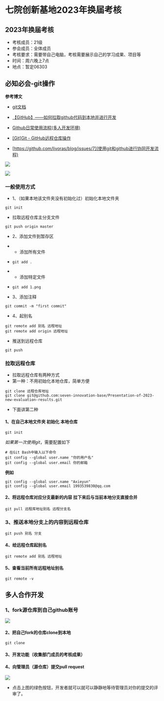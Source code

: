 # 七院创新基地2023年换届考核
## 2023年换届考核
* 考核成员：21级
* 参会成员：全体成员
* 考核要求：需要带自己电脑，考核需要展示自己的学习成果、项目等
* 时间：周六晚上7点
* 地点：暂定06303







## 必知必会-git操作

**参考博文**

* [git文档](https://git-scm.com/book/zh/v2)

* [【GitHub】——如何拉取github代码到本地并进行开发](https://blog.csdn.net/qq_50497708/article/details/126873083)
* [Github日常使用流程(多人开发环境)](https://blog.csdn.net/vaylove/article/details/127710447)
* [[Git]Git - GitHub远程仓库操作](https://blog.csdn.net/m0_53022813/article/details/127576265)
* [https://github.com/livoras/blog/issues/7](使用git和github进行协同开发流程)

![](./img/1.png)

![](./img/2.png)



### 一般使用方式

* 1、（如果本地该文件夹没有初始化过）初始化本地文件夹

~~~shell
git init
~~~

* 拉取远程仓库主分支文件

~~~shell
git push origin master
~~~

* 2、添加文件到暂存区

* * 添加所有文件

* ~~~shell
  git add .
  ~~~

* * 添加特定文件

* ~~~shell
  git add 1.png
  ~~~

* 3、添加注释

~~~shell
git commit -m "first commit"
~~~

* 4、起别名

~~~shell
git remote add 别名 远程地址
git remote add origin 远程地址
~~~

* 推送到远程仓库

~~~shell
git push 
~~~







### 拉取远程仓库

* 拉取远程仓库有两种方式
* 第一种：不用初始化本地仓库，简单方便

~~~shell
git clone 远程仓库地址
git clone git@github.com:seven-innovation-base/Presentation-of-2023-new-evaluation-results.git
~~~

* 下面讲第二种



#### 1、在自己本地文件夹 初始化 本地仓库

~~~shell
git init
~~~

*如果第一次使用git*，需要配置如下

~~~shell
# 在Git Bash中输入以下命令
git config --global user.name "你的用户名"
git config --global user.email 你的邮箱
~~~

**例如**

~~~shell
git config --global user.name "Axieyun"
git config --global user.email 1993539830@qq.com
~~~



#### 2、将远程仓库对应分支最新的内容 拉下来后与当前本地分支直接合并

~~~shell
git pull 远程库地址别名 远程分支名
~~~



### 3、推送本地分支上的内容到远程仓库

~~~shell
git push 别名 分支
~~~



#### 4、给远程仓库起别名

~~~shell
git remote add 别名 远程地址
~~~



#### 5、查看当前所有远程地址别名

~~~shell
git remote -v
~~~



## 多人合作开发

### 1、fork源仓库到自己github账号

![](img/3.png)

#### 2、把自己fork的仓库clone到本地

~~~shell
git clone
~~~

#### 3、开发功能（收集部门成员的考核成果）



#### 4、向管理员（源仓库）提交pull request

![](img/4.png)

* 点击上图的绿色按钮，开发者就可以就可以静静地等待管理员对你的提交的评审了。











